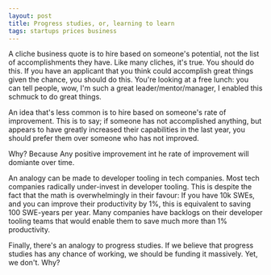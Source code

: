 ```yaml
---
layout: post
title: Progress studies, or, learning to learn
tags: startups prices business
---
```


A cliche business quote is to hire based on someone's potential, not
the list of accomplishments they have. Like many cliches, it's
true. You should do this. If you have an applicant that you think
could accomplish great things given the chance, you should do
this. You're looking at a free lunch: you can tell people, wow, I'm such a great leader/mentor/manager, I enabled this schmuck to do great things.

An idea that's less common is to hire based on someone's rate of improvement. This is to say; if someone has not accomplished anything, but appears to have greatly increased their capabilities in the last year, you should prefer them over someone who has not improved.

Why? Because Any positive improvement int he rate of improvement will domiante over time.

An analogy can be made to developer tooling in tech companies. Most tech companies
radically under-invest in developer tooling. This is despite the fact that the math
is overwhelmingly in their favour: If you have 10k SWEs, and you can improve their productivity by 1%, this is equivalent to saving 100 SWE-years per year. Many companies have backlogs on their developer tooling teams that would enable them to save much more than 1% productivity.

Finally, there's an analogy to progress studies. If we believe that progress studies has any chance of working, we should be funding it massively. Yet, we don't. Why?


